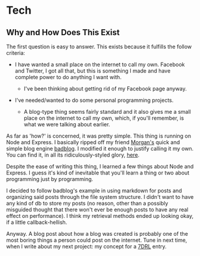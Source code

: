 Tech
===

Why and How Does This Exist
---

The first question is easy to answer. This exists because it fulfills the follow criteria:

* I have wanted a small place on the internet to call my own. Facebook and Twitter, I got all that, but this is something I made and have complete power to do anything I want with.

	* I've been thinking about getting rid of my Facebook page anyway.

* I've needed/wanted to do some personal programming projects.

	* A blog-type thing seems fairly standard and it also gives me a small place on the internet to call my own, which, if you'll remember, is what we were talking about earlier.

As far as 'how?' is concerned, it was pretty simple. This thing is running on Node and Express. I basically ripped off my friend [Morgan's](https://twitter.com/morganherlocker) quick and simple blog engine [badblog](https://github.com/morganherlocker/badblog). I modified it enough to justify calling it my own. You can find it, in all its ridiculously-styled glory, [here](https://github.com/DanHanf/blog). 

Despite the ease of writing this thing, I learned a few things about Node and Express. I guess it's kind of inevitable that you'll learn a thing or two about programming just by programming. 

I decided to follow badblog's example in using markdown for posts and organizing said posts through the file system structure. I didn't want to have any kind of db to store my posts (no reason, other than a possibly misguided thought that there won't ever be enough posts to have any real effect on performance). I think my retrieval methods ended up looking okay, if a little callback-hellish. 

Anyway. A blog post about how a blog was created is probably one of the most boring things a person could post on the internet. Tune in next time, when I write about my next project: my concept for a [7DRL](http://7drl.org/) entry.
